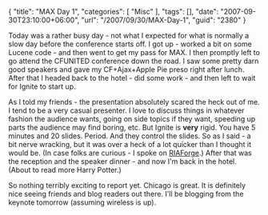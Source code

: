 {
	"title": "MAX Day 1",
	"categories": [
		"Misc"
	],
	"tags": [],
	"date": "2007-09-30T23:10:00+06:00",
	"url": "/2007/09/30/MAX-Day-1",
	"guid": "2380"
}

Today was a rather busy day - not what I expected for what is normally a slow day before the conference starts off. I got up - worked a bit on some Lucene code - and then went to get my pass for MAX. I then promptly left to go attend the CFUNITED conference down the road. I saw some pretty darn good speakers and gave my CF+Ajax+Apple Pie preso right after lunch. After that I headed back to the hotel - did some work - and then left to wait for Ignite to start up.

As I told my friends - the presentation absolutely scared the heck out of me. I tend to be a very casual presenter. I love to discuss things in whatever fashion the audience wants, going on side topics if they want, speeding up parts the audience may find boring, etc. But Ignite is <b>very</b> rigid. You have 5 minutes and 20 slides. Period. And they control the slides. So as I said - a bit nerve wracking, but it was over a heck of a lot quicker than I thought it would be. (In case folks are curious - I spoke on <a href="http://www.riaforge.org">RIAForge</a>.) After that was the reception and the speaker dinner - and now I'm back in the hotel. (About to read more Harry Potter.)

So nothing terribly exciting to report yet. Chicago is great. It is definitely nice seeing friends and blog readers out there. I'll be blogging from the keynote tomorrow (assuming wireless is up).